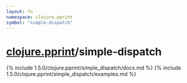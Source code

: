 ```yaml
---
layout: fn
namespace: clojure.pprint
symbol: "simple-dispatch"
---
```


# [clojure.pprint](../)/simple-dispatch

{% include 1.5.0/clojure.pprint/simple_dispatch/docs.md %}
{% include 1.5.0/clojure.pprint/simple_dispatch/examples.md %}

